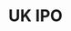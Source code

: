 ---
layout: default
description: Snapshots of British patent/SPC applications received and subsequently
  published by the Intellectual Property Office.
doi: ' '
record_creation_timestamp: 09/02/2021, 09:58:24
shortname: uk_ipo
title: UK IPO
url: https://www.gov.uk/government/publications/ipo-patent-data
uuid: 5d387b72-6d6c-4479-8626-e9a1a9b693f7
---